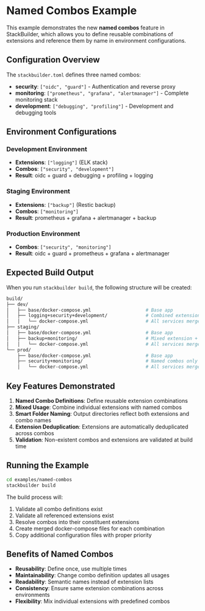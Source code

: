 # Named Combos Example

This example demonstrates the new **named combos** feature in StackBuilder, which allows you to define reusable combinations of extensions and reference them by name in environment configurations.

## Configuration Overview

The `stackbuilder.toml` defines three named combos:

- **security**: `["oidc", "guard"]` - Authentication and reverse proxy
- **monitoring**: `["prometheus", "grafana", "alertmanager"]` - Complete monitoring stack  
- **development**: `["debugging", "profiling"]` - Development and debugging tools

## Environment Configurations

### Development Environment

- **Extensions**: `["logging"]` (ELK stack)
- **Combos**: `["security", "development"]`
- **Result**: oidc + guard + debugging + profiling + logging

### Staging Environment  

- **Extensions**: `["backup"]` (Restic backup)
- **Combos**: `["monitoring"]`
- **Result**: prometheus + grafana + alertmanager + backup

### Production Environment

- **Combos**: `["security", "monitoring"]`
- **Result**: oidc + guard + prometheus + grafana + alertmanager

## Expected Build Output

When you run `stackbuilder build`, the following structure will be created:

```sh
build/
├── dev/
│   ├── base/docker-compose.yml                    # Base app
│   ├── logging+security+development/              # Combined extensions and combos
│   │   └── docker-compose.yml                     # All services merged
├── staging/
│   ├── base/docker-compose.yml                    # Base app  
│   ├── backup+monitoring/                         # Mixed extension + combo
│   │   └── docker-compose.yml                     # All services merged
└── prod/
    ├── base/docker-compose.yml                    # Base app
    ├── security+monitoring/                       # Named combos only
    │   └── docker-compose.yml                     # All services merged
```

## Key Features Demonstrated

1. **Named Combo Definitions**: Define reusable extension combinations
2. **Mixed Usage**: Combine individual extensions with named combos
3. **Smart Folder Naming**: Output directories reflect both extensions and combo names
4. **Extension Deduplication**: Extensions are automatically deduplicated across combos
5. **Validation**: Non-existent combos and extensions are validated at build time

## Running the Example

```bash
cd examples/named-combos
stackbuilder build
```

The build process will:

1. Validate all combo definitions exist
2. Validate all referenced extensions exist  
3. Resolve combos into their constituent extensions
4. Create merged docker-compose files for each combination
5. Copy additional configuration files with proper priority

## Benefits of Named Combos

- **Reusability**: Define once, use multiple times
- **Maintainability**: Change combo definition updates all usages
- **Readability**: Semantic names instead of extension lists
- **Consistency**: Ensure same extension combinations across environments
- **Flexibility**: Mix individual extensions with predefined combos
